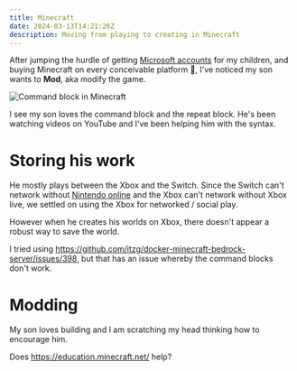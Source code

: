 ```yaml
---
title: Minecraft
date: 2024-03-13T14:21:26Z
description: Moving from playing to creating in Minecraft
---
```


After jumping the hurdle of getting [Microsoft
accounts](/blog/2021/kids-authenticate-to-microsoft/) for my children, and
buying Minecraft on every conceivable platform 🤑, I've noticed my son wants to
**Mod**, aka modify the game.

<img src=https://s.natalian.org/2024-03-13/command-block.jpg alt="Command block in Minecraft">

I see my son loves the command block and the repeat block. He's been watching
videos on YouTube and I've been helping him with the syntax.

# Storing his work

He mostly plays between the Xbox and the Switch. Since the Switch can't network
without [Nintendo
online](https://www.nintendo.co.uk/Nintendo-Switch-Online/Membership-options/Membership-options-1374627.html)
and the Xbox can't network without Xbox live, we settled on using the Xbox for
networked / social play.

However when he creates his worlds on Xbox, there doesn't appear a robust way to save the world.

I tried using https://github.com/itzg/docker-minecraft-bedrock-server/issues/398, but that has an issue whereby the command blocks don't work.

# Modding

My son loves building and I am scratching my head thinking how to encourage him.

Does https://education.minecraft.net/ help?
